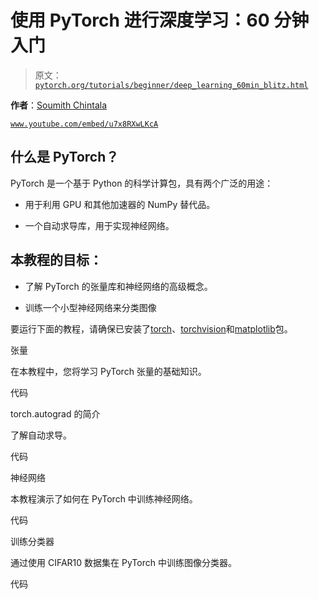 # 使用 PyTorch 进行深度学习：60 分钟入门

> 原文：[`pytorch.org/tutorials/beginner/deep_learning_60min_blitz.html`](https://pytorch.org/tutorials/beginner/deep_learning_60min_blitz.html)

**作者**：[Soumith Chintala](http://soumith.ch)

[`www.youtube.com/embed/u7x8RXwLKcA`](https://www.youtube.com/embed/u7x8RXwLKcA)

## 什么是 PyTorch？

PyTorch 是一个基于 Python 的科学计算包，具有两个广泛的用途：

+   用于利用 GPU 和其他加速器的 NumPy 替代品。

+   一个自动求导库，用于实现神经网络。

## 本教程的目标：

+   了解 PyTorch 的张量库和神经网络的高级概念。

+   训练一个小型神经网络来分类图像

要运行下面的教程，请确保已安装了[torch](https://github.com/pytorch/pytorch)、[torchvision](https://github.com/pytorch/vision)和[matplotlib](https://github.com/matplotlib/matplotlib)包。

张量

在本教程中，您将学习 PyTorch 张量的基础知识。

代码

torch.autograd 的简介

了解自动求导。

代码

神经网络

本教程演示了如何在 PyTorch 中训练神经网络。

代码

训练分类器

通过使用 CIFAR10 数据集在 PyTorch 中训练图像分类器。

代码

